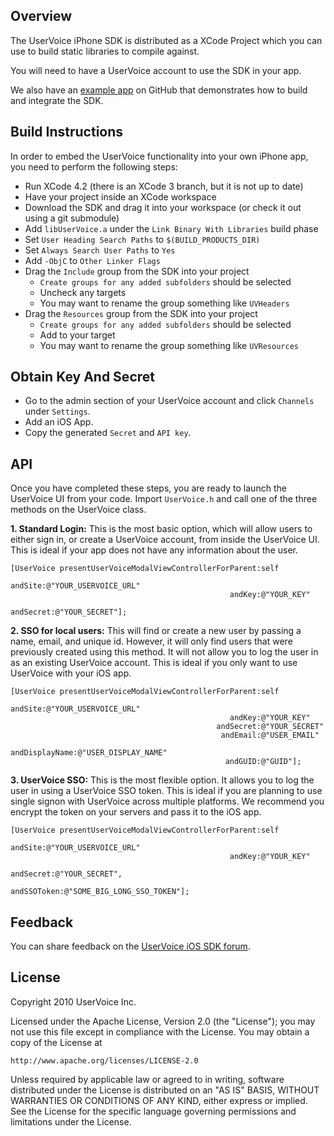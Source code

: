 Overview
--------

The UserVoice iPhone SDK is distributed as a XCode Project which you can use to build static libraries to compile against.

You will need to have a UserVoice account to use the SDK in your app.

We also have an [example app](https://github.com/uservoice/uservoice-iphone-example) on GitHub that demonstrates how to build and integrate the SDK.

Build Instructions
------------------

In order to embed the UserVoice functionality into your own iPhone app, you need to perform the following steps:

* Run XCode 4.2 (there is an XCode 3 branch, but it is not up to date)
* Have your project inside an XCode workspace
* Download the SDK and drag it into your workspace (or check it out using a git submodule)
* Add `libUserVoice.a` under the `Link Binary With Libraries` build phase
* Set `User Heading Search Paths` to `$(BUILD_PRODUCTS_DIR)`
* Set `Always Search User Paths` to `Yes`
* Add `-ObjC` to `Other Linker Flags`
* Drag the `Include` group from the SDK into your project
  * `Create groups for any added subfolders` should be selected
  * Uncheck any targets
  * You may want to rename the group something like `UVHeaders`
* Drag the `Resources` group from the SDK into your project
  * `Create groups for any added subfolders` should be selected
  * Add to your target
  * You may want to rename the group something like `UVResources`

Obtain Key And Secret
---------------------

* Go to the admin section of your UserVoice account and click `Channels` under `Settings`.
* Add an iOS App.
* Copy the generated `Secret` and `API key`.

API
---

Once you have completed these steps, you are ready to launch the UserVoice UI from your code. Import `UserVoice.h` and call one of the three methods on the UserVoice class.

**1. Standard Login:** This is the most basic option, which will allow users to either sign in, or create a UserVoice account, from inside the UserVoice UI. This is ideal if your app does not have any information about the user.

    [UserVoice presentUserVoiceModalViewControllerForParent:self
                                                    andSite:@"YOUR_USERVOICE_URL"
                                                     andKey:@"YOUR_KEY"
                                                  andSecret:@"YOUR_SECRET"];
**2. SSO for local users:** This will find or create a new user by passing a name, email, and unique id. However, it will only find users that were previously created using this method. It will not allow you to log the user in as an existing UserVoice account. This is ideal if you only want to use UserVoice with your iOS app.

    [UserVoice presentUserVoiceModalViewControllerForParent:self
                                                    andSite:@"YOUR_USERVOICE_URL"
                                                     andKey:@"YOUR_KEY"
                                                  andSecret:@"YOUR_SECRET"
                                                   andEmail:@"USER_EMAIL"
                                             andDisplayName:@"USER_DISPLAY_NAME"
                                                    andGUID:@"GUID"];

**3. UserVoice SSO:** This is the most flexible option. It allows you to log the user in using a UserVoice SSO token. This is ideal if you are planning to use single signon with UserVoice across multiple platforms. We recommend you encrypt the token on your servers and pass it to the iOS app.


    [UserVoice presentUserVoiceModalViewControllerForParent:self
                                                    andSite:@"YOUR_USERVOICE_URL"
                                                     andKey:@"YOUR_KEY"
                                                  andSecret:@"YOUR_SECRET",
                                                andSSOToken:@"SOME_BIG_LONG_SSO_TOKEN"];

Feedback
--------

You can share feedback on the [UserVoice iOS SDK forum](http://feedback.uservoice.com/forums/64519-iphone-sdk-feedback).

License
-------

Copyright 2010 UserVoice Inc. 

Licensed under the Apache License, Version 2.0 (the "License");
you may not use this file except in compliance with the License.
You may obtain a copy of the License at

    http://www.apache.org/licenses/LICENSE-2.0

Unless required by applicable law or agreed to in writing, software
distributed under the License is distributed on an "AS IS" BASIS,
WITHOUT WARRANTIES OR CONDITIONS OF ANY KIND, either express or implied.
See the License for the specific language governing permissions and
limitations under the License.
